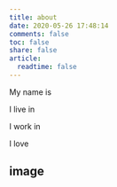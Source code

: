 ```yaml
---
title: about
date: 2020-05-26 17:48:14
comments: false
toc: false
share: false
article:
  readtime: false
---
```

My name is

I live in

I work in

I love

## image
